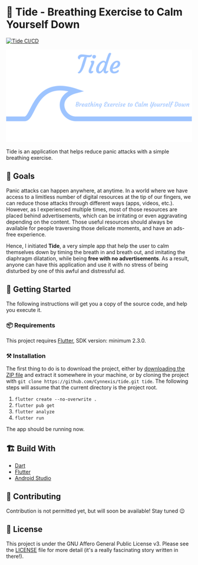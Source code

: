 # 🌊 Tide - Breathing Exercise to Calm Yourself Down

[![Tide CI/CD](https://github.com/Cynnexis/tide/actions/workflows/main.yml/badge.svg?event=check_run)](https://github.com/Cynnexis/tide/actions/workflows/main.yml)

![Tide Cover](assets/images/cover.png)

Tide is an application that helps reduce panic attacks with a simple breathing exercise.

## 🎯 Goals

Panic attacks can happen anywhere, at anytime.
In a world where we have access to a limitless number of digital resources at the tip of our fingers, we can reduce those attacks through different ways (apps, videos, etc.).
However, as I experienced multiple times, most of those resources are placed behind advertisements, which can be irritating or even aggravating depending on the content.
Those useful resources should always be available for people traversing those delicate moments, and have an ads-free experience.

Hence, I initiated **Tide**, a very simple app that help the user to calm themselves down by timing the breath in and breath out, and imitating the diaphragm dilatation, while being **free with no advertisements**.
As a result, anyone can have this application and use it with no stress of being disturbed by one of this awful and distressful ad.

## 🔌 Getting Started

The following instructions will get you a copy of the source code, and help you execute it.

### 📦 Requirements

This project requires [Flutter][flutter-install], SDK version: minimum 2.3.0.

### ⚒️ Installation

The first thing to do is to download the project, either by [downloading the ZIP file][tide-zip] and extract it somewhere in your machine, or by cloning the project with `git clone https://github.com/Cynnexis/tide.git tide`. The following steps will assume that the current directory is the project root.

1. `flutter create --no-overwrite .`
2. `flutter pub get`
3. `flutter analyze`
4. `flutter run`

The app should be running now.

## 🏗️ Build With

* [Dart][dart]
* [Flutter][flutter]
* [Android Studio][android-studio]

## 🤝 Contributing

Contribution is not permitted yet, but will soon be available! Stay tuned 😉

## 📄 License

This project is under the GNU Affero General Public License v3. Please see the [LICENSE][license] file for more detail (it's a really fascinating story written in there!).

[flutter-install]: https://flutter.dev/docs/get-started/install
[tide-zip]: https://github.com/Cynnexis/tide/archive/master.zip
[flutter]: https://flutter.dev/
[dart]: https://dart.dev/
[android-studio]: https://developer.android.com/studio
[cynnexis]: https://github.com/Cynnexis
[license]: https://github.com/Cynnexis/tide/blob/master/LICENSE

